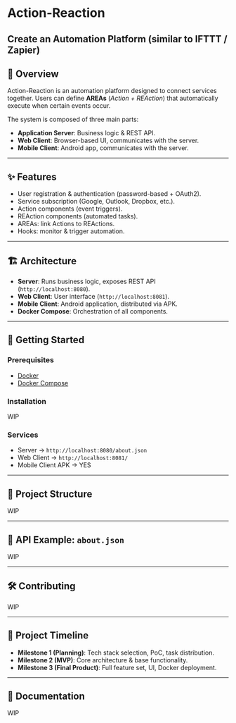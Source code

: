 # Action-Reaction

## Create an Automation Platform (similar to IFTTT / Zapier)

## 📌 Overview

Action-Reaction is an automation platform designed to connect services together.
Users can define **AREAs** (*Action + REAction*) that automatically execute when certain events occur.

The system is composed of three main parts:

* **Application Server**: Business logic & REST API.
* **Web Client**: Browser-based UI, communicates with the server.
* **Mobile Client**: Android app, communicates with the server.

---

## ✨ Features

* User registration & authentication (password-based + OAuth2).
* Service subscription (Google, Outlook, Dropbox, etc.).
* Action components (event triggers).
* REAction components (automated tasks).
* AREAs: link Actions to REActions.
* Hooks: monitor & trigger automation.

---

## 🏗 Architecture

* **Server**: Runs business logic, exposes REST API (`http://localhost:8080`).
* **Web Client**: User interface (`http://localhost:8081`).
* **Mobile Client**: Android application, distributed via APK.
* **Docker Compose**: Orchestration of all components.

---

## 🚀 Getting Started

### Prerequisites

* [Docker](https://docs.docker.com/get-docker/)
* [Docker Compose](https://docs.docker.com/compose/)

### Installation

WIP

### Services

* Server → `http://localhost:8080/about.json`
* Web Client → `http://localhost:8081/`
* Mobile Client APK → YES

---

## 📂 Project Structure

WIP

---

## 📜 API Example: `about.json`

WIP

---

## 🛠 Contributing

WIP

---

## 📅 Project Timeline

* **Milestone 1 (Planning)**: Tech stack selection, PoC, task distribution.
* **Milestone 2 (MVP)**: Core architecture & base functionality.
* **Milestone 3 (Final Product)**: Full feature set, UI, Docker deployment.

---

## 📖 Documentation

WIP
